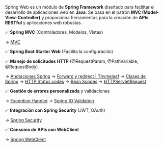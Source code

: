 Spring Web es un módulo de **Spring Framework** diseñado para facilitar el desarrollo de aplicaciones web en **Java**. Se basa en el patrón **MVC (Model-View-Controller)** y proporciona herramientas para la creación de **APIs RESTful** y aplicaciones web robustas.

✅ **Spring MVC** (Controladores, Modelos, Vistas)  

-> [MVC](<core-concepts/Modelo - Vista - Controlador (MVC).md>)
	
✅ **Spring Boot Starter Web** (Facilita la configuración)  

✅ **Manejo de solicitudes HTTP** (@RequestParam, @PathVariable, @RequestBody) 

-> [Anotaciones Spring](<../annotations/Anotaciones Spring.md>)
-> [Forward y redirect | Thymeleaf](<Forward y redirect (Thymeleaf).md>)
-> [Clases de Spring](<Spring Classes.md>)
-> [HTTP Status codes](<Listado de HTTP Status Codes.md>)
-> [Bean Scopes](<Bean Scopes.md>)
-> [HTTPServletRequest](HTTPServletRequest.md)
	
✅ **Gestión de errores personalizada** y validaciones

-> [Exception Handler](<Gestion de errores (Exception Handler).md>)
-> [Spring IO Validation](<Spring IO Validation.md>)
	
✅ **Integración con Spring Security** (JWT, OAuth)

-> [Spring Security](<spring-security/Spring Security JWT - Tokens JSON Web Token.md>)
	
✅ **Consumo de APIs con WebClient**
	
-> [Spring WebClient](<Spring WebClient.md>)
	



